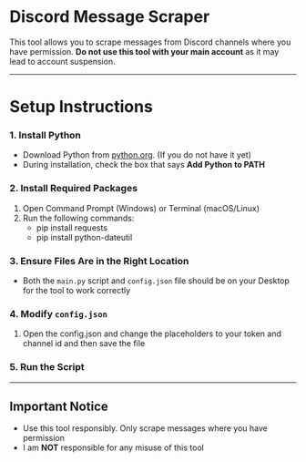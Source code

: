 # Discord Message Scraper

This tool allows you to scrape messages from Discord channels where you have permission. **Do not use this tool with your main account** as it may lead to account suspension.

---

# Setup Instructions

### 1. Install Python

- Download Python from [python.org](https://www.python.org/downloads/). (If you do not have it yet)
- During installation, check the box that says **Add Python to PATH**

### 2. Install Required Packages

1. Open Command Prompt (Windows) or Terminal (macOS/Linux)
2. Run the following commands:
   - pip install requests
   - pip install python-dateutil

### 3. Ensure Files Are in the Right Location

- Both the `main.py` script and `config.json` file should be on your Desktop for the tool to work correctly

### 4. Modify `config.json`

1. Open the config.json and change the placeholders to your token and channel id and then save the file


### 5. Run the Script

---

## Important Notice

- Use this tool responsibly. Only scrape messages where you have permission
- I am **NOT** responsible for any misuse of this tool
